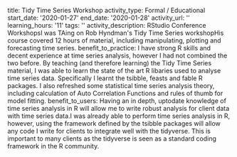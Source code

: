 title: Tidy Time Series Workshop
activity_type: Formal / Educational
start_date: '2020-01-27'
end_date: '2020-01-28'
activity_url: ''
learning_hours: '11'
tags: ''
activity_description: RStudio Conference WorkshopsI was TAing on Rob Hyndman's Tidy
  Time Series workshopHis course covered 12 hours of material, including manipulating,
  plotting and forecasting time series.
benefit_to_practice: I have strong R skills and decent experience at time series analysis,
  however I had not combined the two before. By teaching (and therefore learning)
  the Tidy Time Series material, I was able to learn the state of the art R libaries
  used to analyse time series data. Specifically I learnt the tsibble, feasts and
  fable R packages. I also refreshed some statistical time series analysis theory,
  including calculation of Auto Correlation Functions and rules of thumb for model
  fitting.
benefit_to_users: Having an in depth, uptodate knowledge of time series analysis in
  R will allow me to write robust analysis for client data with time series data.I
  was already able to perform time series analysis in R, however, using the framework
  defined by the tsibble packages will allow any code I write for clients to integrate
  well with the tidyverse. This is important to many clients as the tidyverse is seen
  as a standard coding framework in the R community.
